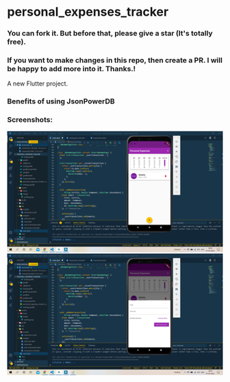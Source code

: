 # personal_expenses_tracker
### You can fork it. But before that, please give a star (It's totally free).
### If you want to make changes in this repo, then create a PR. I will be happy to add more into it. Thanks.!

A new Flutter project.


### Benefits of using JsonPowerDB


### Screenshots:


![Dashboard](https://github.com/darkhorse-ml/Personal-Expense-Track/blob/master/ScreenShots/img1.png)
![Dashboard](https://github.com/darkhorse-ml/Personal-Expense-Track/blob/master/ScreenShots/img2.png)

